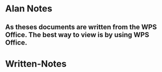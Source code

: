 # Alan Notes

## As theses documents are written from the WPS Office. The best way to view is by using WPS Office. 
# Written-Notes

